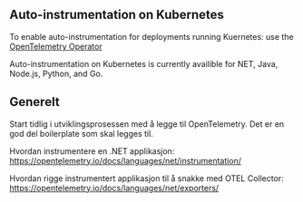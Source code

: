 ## Auto-instrumentation on Kubernetes

To enable auto-instrumentation for deployments running Kuernetes: use the [OpenTelemetry Operator](https://opentelemetry.io/docs/kubernetes/operator/automatic/)

Auto-instrumentation on Kubernetes is currently availible for NET, Java, Node.js, Python, and Go.


## Generelt

Start tidlig i utviklingsprosessen med å legge til OpenTelemetry. Det er en god del boilerplate som skal legges til.

Hvordan instrumentere en .NET applikasjon:
https://opentelemetry.io/docs/languages/net/instrumentation/

Hvordan rigge instrumentert applikasjon til å snakke med OTEL Collector:
https://opentelemetry.io/docs/languages/net/exporters/
